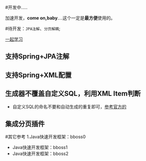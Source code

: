 
#开发中.....

加速开发，<b>come on,baby</b>....这个一定是<b>最方便</b>使用的。  

#待开发：`JPA注解`、`分页解耦`;
	
[一起学习](http://www.baidu.com)
	
## 支持Spring+JPA注解
## 支持Spring+XML配置
## 生成器不覆盖自定义SQL，利用XML Item判断
 - 自定义SQL的命名不要和自动生成的重复即可，[参考官方的](http://mybatis.github.io/generator/)
## 集成分页插件
#其它参考
1.Java快速开发框架：bboss0
- Java快速开发框架：bboss1
- Java快速开发框架：bboss2
